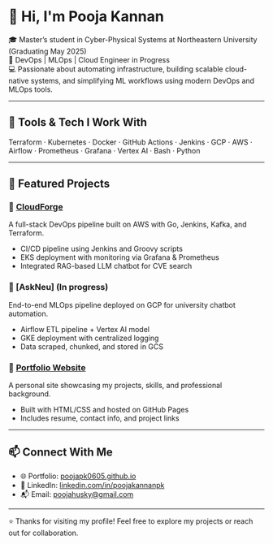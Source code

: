 # 👋 Hi, I'm Pooja Kannan

🎓 Master’s student in Cyber-Physical Systems at Northeastern University (Graduating May 2025)  
🚀 DevOps | MLOps | Cloud Engineer in Progress  
💻 Passionate about automating infrastructure, building scalable cloud-native systems, and simplifying ML workflows using modern DevOps and MLOps tools.

---

## 🔧 Tools & Tech I Work With

Terraform · Kubernetes · Docker · GitHub Actions · Jenkins · GCP · AWS · Airflow · Prometheus · Grafana · Vertex AI · Bash · Python

---

## 📌 Featured Projects

### 🔹 [CloudForge](https://github.com/orgs/cloud-forge-advance-cloud/repositories)
A full-stack DevOps pipeline built on AWS with Go, Jenkins, Kafka, and Terraform.
- CI/CD pipeline using Jenkins and Groovy scripts
- EKS deployment with monitoring via Grafana & Prometheus
- Integrated RAG-based LLM chatbot for CVE search

### 🔹 [AskNeu] (In progress)
End-to-end MLOps pipeline deployed on GCP for university chatbot automation.
- Airflow ETL pipeline + Vertex AI model
- GKE deployment with centralized logging
- Data scraped, chunked, and stored in GCS

### 🔹 [Portfolio Website](https://poojapk0605.github.io/)
A personal site showcasing my projects, skills, and professional background.
- Built with HTML/CSS and hosted on GitHub Pages
- Includes resume, contact info, and project links

---

## 📫 Connect With Me

- 🌐 Portfolio: [poojapk0605.github.io](https://poojapk0605.github.io/)
- 💼 LinkedIn: [linkedin.com/in/poojakannanpk](https://www.linkedin.com/in/poojakannanpk/)
- 📬 Email: poojahusky@gmail.com

---

⭐️ Thanks for visiting my profile! Feel free to explore my projects or reach out for collaboration.
